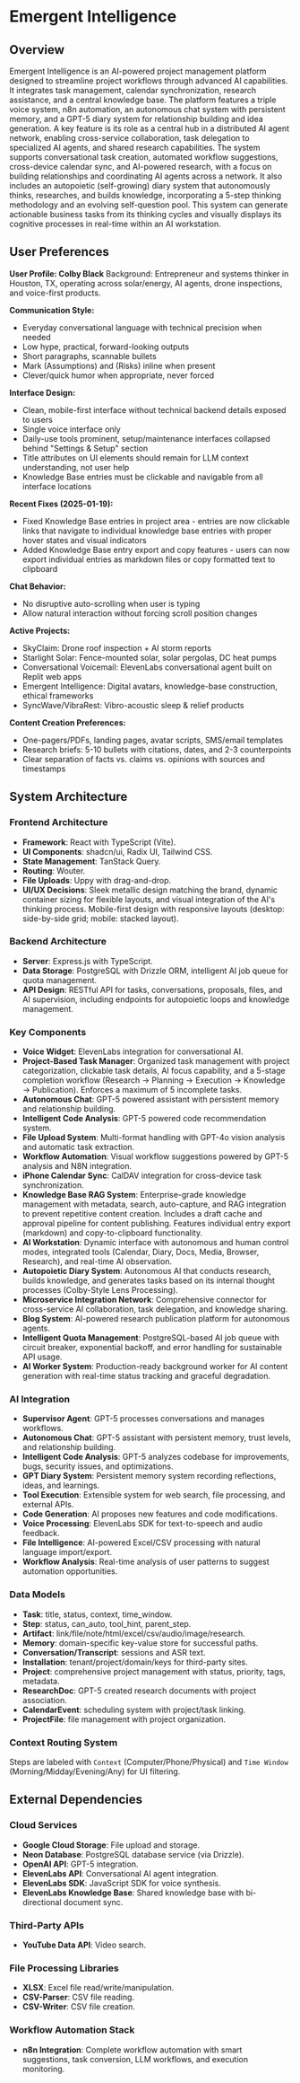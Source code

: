 # Emergent Intelligence

## Overview
Emergent Intelligence is an AI-powered project management platform designed to streamline project workflows through advanced AI capabilities. It integrates task management, calendar synchronization, research assistance, and a central knowledge base. The platform features a triple voice system, n8n automation, an autonomous chat system with persistent memory, and a GPT-5 diary system for relationship building and idea generation. A key feature is its role as a central hub in a distributed AI agent network, enabling cross-service collaboration, task delegation to specialized AI agents, and shared research capabilities. The system supports conversational task creation, automated workflow suggestions, cross-device calendar sync, and AI-powered research, with a focus on building relationships and coordinating AI agents across a network. It also includes an autopoietic (self-growing) diary system that autonomously thinks, researches, and builds knowledge, incorporating a 5-step thinking methodology and an evolving self-question pool. This system can generate actionable business tasks from its thinking cycles and visually displays its cognitive processes in real-time within an AI workstation.

## User Preferences
**User Profile: Colby Black**
Background: Entrepreneur and systems thinker in Houston, TX, operating across solar/energy, AI agents, drone inspections, and voice-first products.

**Communication Style:**
- Everyday conversational language with technical precision when needed
- Low hype, practical, forward-looking outputs
- Short paragraphs, scannable bullets
- Mark (Assumptions) and (Risks) inline when present
- Clever/quick humor when appropriate, never forced

**Interface Design:**
- Clean, mobile-first interface without technical backend details exposed to users
- Single voice interface only
- Daily-use tools prominent, setup/maintenance interfaces collapsed behind "Settings & Setup" section
- Title attributes on UI elements should remain for LLM context understanding, not user help
- Knowledge Base entries must be clickable and navigable from all interface locations

**Recent Fixes (2025-01-19):**
- Fixed Knowledge Base entries in project area - entries are now clickable links that navigate to individual knowledge base entries with proper hover states and visual indicators
- Added Knowledge Base entry export and copy features - users can now export individual entries as markdown files or copy formatted text to clipboard

**Chat Behavior:**
- No disruptive auto-scrolling when user is typing
- Allow natural interaction without forcing scroll position changes

**Active Projects:**
- SkyClaim: Drone roof inspection + AI storm reports
- Starlight Solar: Fence-mounted solar, solar pergolas, DC heat pumps
- Conversational Voicemail: ElevenLabs conversational agent built on Replit web apps
- Emergent Intelligence: Digital avatars, knowledge-base construction, ethical frameworks
- SyncWave/VibraRest: Vibro-acoustic sleep & relief products

**Content Creation Preferences:**
- One-pagers/PDFs, landing pages, avatar scripts, SMS/email templates
- Research briefs: 5-10 bullets with citations, dates, and 2-3 counterpoints
- Clear separation of facts vs. claims vs. opinions with sources and timestamps

## System Architecture

### Frontend Architecture
- **Framework**: React with TypeScript (Vite).
- **UI Components**: shadcn/ui, Radix UI, Tailwind CSS.
- **State Management**: TanStack Query.
- **Routing**: Wouter.
- **File Uploads**: Uppy with drag-and-drop.
- **UI/UX Decisions**: Sleek metallic design matching the brand, dynamic container sizing for flexible layouts, and visual integration of the AI's thinking process. Mobile-first design with responsive layouts (desktop: side-by-side grid; mobile: stacked layout).

### Backend Architecture
- **Server**: Express.js with TypeScript.
- **Data Storage**: PostgreSQL with Drizzle ORM, intelligent AI job queue for quota management.
- **API Design**: RESTful API for tasks, conversations, proposals, files, and AI supervision, including endpoints for autopoietic loops and knowledge management.

### Key Components
- **Voice Widget**: ElevenLabs integration for conversational AI.
- **Project-Based Task Manager**: Organized task management with project categorization, clickable task details, AI focus capability, and a 5-stage completion workflow (Research → Planning → Execution → Knowledge → Publication). Enforces a maximum of 5 incomplete tasks.
- **Autonomous Chat**: GPT-5 powered assistant with persistent memory and relationship building.
- **Intelligent Code Analysis**: GPT-5 powered code recommendation system.
- **File Upload System**: Multi-format handling with GPT-4o vision analysis and automatic task extraction.
- **Workflow Automation**: Visual workflow suggestions powered by GPT-5 analysis and N8N integration.
- **iPhone Calendar Sync**: CalDAV integration for cross-device task synchronization.
- **Knowledge Base RAG System**: Enterprise-grade knowledge management with metadata, search, auto-capture, and RAG integration to prevent repetitive content creation. Includes a draft cache and approval pipeline for content publishing. Features individual entry export (markdown) and copy-to-clipboard functionality.
- **AI Workstation**: Dynamic interface with autonomous and human control modes, integrated tools (Calendar, Diary, Docs, Media, Browser, Research), and real-time AI observation.
- **Autopoietic Diary System**: Autonomous AI that conducts research, builds knowledge, and generates tasks based on its internal thought processes (Colby-Style Lens Processing).
- **Microservice Integration Network**: Comprehensive connector for cross-service AI collaboration, task delegation, and knowledge sharing.
- **Blog System**: AI-powered research publication platform for autonomous agents.
- **Intelligent Quota Management**: PostgreSQL-based AI job queue with circuit breaker, exponential backoff, and error handling for sustainable API usage.
- **AI Worker System**: Production-ready background worker for AI content generation with real-time status tracking and graceful degradation.

### AI Integration
- **Supervisor Agent**: GPT-5 processes conversations and manages workflows.
- **Autonomous Chat**: GPT-5 assistant with persistent memory, trust levels, and relationship building.
- **Intelligent Code Analysis**: GPT-5 analyzes codebase for improvements, bugs, security issues, and optimizations.
- **GPT Diary System**: Persistent memory system recording reflections, ideas, and learnings.
- **Tool Execution**: Extensible system for web search, file processing, and external APIs.
- **Code Generation**: AI proposes new features and code modifications.
- **Voice Processing**: ElevenLabs SDK for text-to-speech and audio feedback.
- **File Intelligence**: AI-powered Excel/CSV processing with natural language import/export.
- **Workflow Analysis**: Real-time analysis of user patterns to suggest automation opportunities.

### Data Models
- **Task**: title, status, context, time_window.
- **Step**: status, can_auto, tool_hint, parent_step.
- **Artifact**: link/file/note/html/excel/csv/audio/image/research.
- **Memory**: domain-specific key-value store for successful paths.
- **Conversation/Transcript**: sessions and ASR text.
- **Installation**: tenant/project/domain/keys for third-party sites.
- **Project**: comprehensive project management with status, priority, tags, metadata.
- **ResearchDoc**: GPT-5 created research documents with project association.
- **CalendarEvent**: scheduling system with project/task linking.
- **ProjectFile**: file management with project organization.

### Context Routing System
Steps are labeled with `Context` (Computer/Phone/Physical) and `Time Window` (Morning/Midday/Evening/Any) for UI filtering.

## External Dependencies

### Cloud Services
- **Google Cloud Storage**: File upload and storage.
- **Neon Database**: PostgreSQL database service (via Drizzle).
- **OpenAI API**: GPT-5 integration.
- **ElevenLabs API**: Conversational AI agent integration.
- **ElevenLabs SDK**: JavaScript SDK for voice synthesis.
- **ElevenLabs Knowledge Base**: Shared knowledge base with bi-directional document sync.

### Third-Party APIs
- **YouTube Data API**: Video search.

### File Processing Libraries
- **XLSX**: Excel file read/write/manipulation.
- **CSV-Parser**: CSV file reading.
- **CSV-Writer**: CSV file creation.

### Workflow Automation Stack
- **n8n Integration**: Complete workflow automation with smart suggestions, task conversion, LLM workflows, and execution monitoring.